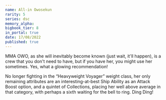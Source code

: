```yaml
---
name: All-in Owosekun
rarity: 5
series: dsc
memory_alpha:
bigbook_tier: 8
in_portal: true
date: 17/08/2022
published: true
---
```


MMA OWO, as she will inevitably become known (just wait, it'll happen), is a crew that you don't need to have, but if you have her, you might use her sometimes. Yes, what a glowing recommendation!

No longer fighting in the “Heavyweight Voyager” weight class, her only remaining attributes are an interesting-at-best Ship Ability as an Attack Boost option, and a quintet of Collections, placing her well above average in that category, with perhaps a sixth waiting for the bell to ring. Ding Ding!
